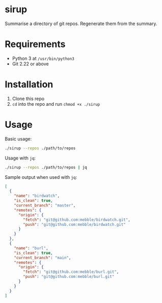 # sirup

Summarise a directory of git repos. Regenerate them from the summary.

# Requirements

- Python 3 at `/usr/bin/python3`
- Git 2.22 or above

# Installation

1. Clone this repo
2. `cd` into the repo and run `chmod +x ./sirup`

# Usage

Basic usage:

```bash
./sirup --repos ./path/to/repos
```

Usage with `jq`:

```bash
./sirup --repos ./path/to/repos | jq
```

Sample output when used with `jq`:

```json
[
  {
    "name": "birdwatch",
    "is_clean": true,
    "current_branch": "master",
    "remotes": {
      "origin": {
        "fetch": "git@github.com:mebble/birdwatch.git",
        "push": "git@github.com:mebble/birdwatch.git"
      }
    }
  },
  {
    "name": "burl",
    "is_clean": true,
    "current_branch": "main",
    "remotes": {
      "origin": {
        "fetch": "git@github.com:mebble/burl.git",
        "push": "git@github.com:mebble/burl.git"
      }
    }
  }
]
```
